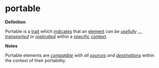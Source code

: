 # portable

**Definition**

Portable is a [trait](https://github.com/gcassel/Modular-Organization-Terminology/blob/master/terms/trait.md) which [indicates](https://github.com/gcassel/Modular-Organization-Terminology/blob/master/terms/indicate.md) that an [element](https://github.com/gcassel/Modular-Organization-Terminology/blob/master/terms/element.md) _can be_ [_usefully_](https://github.com/gcassel/Modular-Organization-Terminology/blob/master/terms/use.md) __ [_transported_](https://github.com/gcassel/Modular-Organization-Terminology/blob/master/terms/transport.md) _or_ [_replicated_](https://github.com/gcassel/Modular-Organization-Terminology/blob/master/terms/replicate.md) within a [specific](https://github.com/gcassel/Modular-Organization-Terminology/blob/master/terms/specific.md) [context](https://github.com/gcassel/Modular-Organization-Terminology/blob/master/terms/context.md).

**Notes**

Portable elements are [_compatible_](https://github.com/gcassel/Modular-Organization-Terminology/blob/master/terms/compatible.md) _with all_ [_sources_](https://github.com/gcassel/Modular-Organization-Terminology/blob/master/terms/source.md) _and_ [_destinations_](https://github.com/gcassel/Modular-Organization-Terminology/blob/master/terms/destination.md) within the context of their portability.
